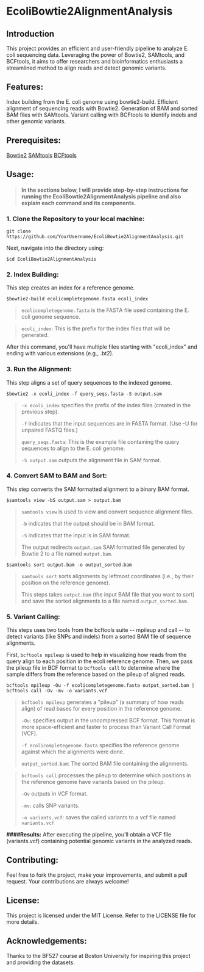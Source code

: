 # **EcoliBowtie2AlignmentAnalysis**
## Introduction
This project provides an efficient and user-friendly pipeline to analyze E. coli sequencing data. Leveraging the power of Bowtie2, SAMtools, and BCFtools, it aims to offer researchers and bioinformatics enthusiasts a streamlined method to align reads and detect genomic variants.

## Features:
Index building from the E. coli genome using bowtie2-build.
Efficient alignment of sequencing reads with Bowtie2.
Generation of BAM and sorted BAM files with SAMtools.
Variant calling with BCFtools to identify indels and other genomic variants.
## Prerequisites:
[Bowtie2](http://bowtie-bio.sourceforge.net/bowtie2/index.shtml)
[SAMtools](http://www.htslib.org/)
[BCFtools](http://www.htslib.org/doc/bcftools.html)

## **Usage:**

> 
>#### In the sections below, I will provide step-by-step instructions for running the EcoliBowtie2AlignmentAnalysis pipeline and also explain each command and its components.
> 

### 1. Clone the Repository to your local machine:

```
git clone https://github.com/YourUsername/EcoliBowtie2AlignmentAnalysis.git
```

Next, navigate into the directory using:
```
$cd EcoliBowtie2AlignmentAnalysis
```


### 2. Index Building:
This step creates an index for a reference genome. 

```
$bowtie2-build ecolicompletegenome.fasta ecoli_index
```

>`ecolicompletegenome.fasta` is the FASTA file used containing the E. coli genome sequence.

>`ecoli_index`: This is the prefix for the index files that will be generated. 


After this command, you'll have multiple files starting with "ecoli_index" and ending with various extensions (e.g., .bt2).


### 3. Run the Alignment:

This step aligns a set of query sequences to the indexed genome.

```
$bowtie2 -x ecoli_index -f query_seqs.fasta -S output.sam
```


>`-x ecoli_index` specifies the prefix of the index files (created in the previous step).
>
>`-f` indicates that the input sequences are in FASTA format. (Use -U for unpaired FASTQ files.)
>
>`query_seqs.fasta`: This is the example file containing the query sequences to align to the E. coli genome.
>
>`-S output.sam` outputs the alignment file in SAM format.


### 4. Convert SAM to BAM and Sort:

This step converts the SAM formatted alignment to a binary BAM format.


```
$samtools view -bS output.sam > output.bam
```


>`samtools view` is used to view and convert sequence alignment files.
>
>`-b` indicates that the output should be in BAM format.
>
>`-S` indicates that the input is in SAM format.
>
>The output redirects `output.sam` SAM formatted file generated by Bowtie 2 to a file named `output.bam`.

```
$samtools sort output.bam -o output_sorted.bam
```
>`samtools sort` sorts alignments by leftmost coordinates (i.e., by their position on the reference genome).
>
>This steps takes `output.bam` (the input BAM file that you want to sort) and save the sorted alignments to a file named `output_sorted.bam`.

### 5. Variant Calling:

This steps uses two tools from the bcftools suite -- mpileup and call -- to detect variants (like SNPs and indels) from a sorted BAM file of sequence alignments. 

First, `bcftools mpileup` is used to help in visualizing how reads from the query align to each position in the ecoli reference genome. Then, we pass the pileup file in BCF format to `bcftools call` to determine where the sample differs from the reference based on the pileup of aligned reads.

```
bcftools mpileup -Ou -f ecolicompletegenome.fasta output_sorted.bam | bcftools call -Ov -mv -o variants.vcf
```

>`bcftools mpileup` generates a "pileup" (a summary of how reads align) of read bases for every position in the reference genome.
>
>`-Ou`: specifies output in the uncompressed BCF format. This format is more space-efficient and faster to process than Variant Call Format (VCF).
>
>`-f ecolicompletegenome.fasta` specifies the reference genome against which the alignments were done.
>
>`output_sorted.bam`: The sorted BAM file containing the alignments.

>`bcftools call` processes the pileup to determine which positions in the reference genome have variants based on the pileup.
>
> `-Ov` outputs in VCF format.
>
> `-mv`: calls SNP variants.
>
> `-o variants.vcf`: saves the called variants to a vcf file named `variants.vcf`


**####Results:**
After executing the pipeline, you'll obtain a VCF file (variants.vcf) containing potential genomic variants in the analyzed reads.

## Contributing:
Feel free to fork the project, make your improvements, and submit a pull request. Your contributions are always welcome!

## License:
This project is licensed under the MIT License. Refer to the LICENSE file for more details.

## Acknowledgements:
Thanks to the BF527 course at Boston University for inspiring this project and providing the datasets.

